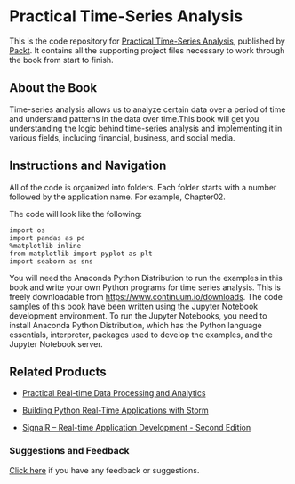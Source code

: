# Practical Time-Series Analysis
This is the code repository for [Practical Time-Series Analysis](https://www.packtpub.com/big-data-and-business-intelligence/practical-time-series-analysis?utm_source=github&utm_medium=repository&utm_campaign=9781788290227), published by [Packt](https://www.packtpub.com/?utm_source=github). It contains all the supporting project files necessary to work through the book from start to finish.
## About the Book
Time-series analysis allows us to analyze certain data over a period of time and understand patterns in the data over time.This book will get you understanding the logic behind time-series analysis and implementing it in various fields, including financial, business, and social media.
## Instructions and Navigation
All of the code is organized into folders. Each folder starts with a number followed by the application name. For example, Chapter02.



The code will look like the following:
```
import os
import pandas as pd
%matplotlib inline
from matplotlib import pyplot as plt
import seaborn as sns
```

You will need the Anaconda Python Distribution to run the examples in this book and write
your own Python programs for time series analysis. This is freely downloadable from
https://www.continuum.io/downloads.
The code samples of this book have been written using the Jupyter Notebook development
environment. To run the Jupyter Notebooks, you need to install Anaconda Python
Distribution, which has the Python language essentials, interpreter, packages used to
develop the examples, and the Jupyter Notebook server.

## Related Products
* [Practical Real-time Data Processing and Analytics](https://www.packtpub.com/big-data-and-business-intelligence/practical-real-time-data-processing-and-analytics?utm_source=github&utm_medium=repository&utm_campaign=9781787281202)

* [Building Python Real-Time Applications with Storm](https://www.packtpub.com/big-data-and-business-intelligence/building-python-real-time-applications-storm?utm_source=github&utm_medium=repository&utm_campaign=9781784392857)

* [SignalR – Real-time Application Development - Second Edition](https://www.packtpub.com/application-development/signalr-real-time-application-development-second-edition?utm_source=github&utm_medium=repository&utm_campaign=9781785285455)

### Suggestions and Feedback
[Click here](https://docs.google.com/forms/d/e/1FAIpQLSe5qwunkGf6PUvzPirPDtuy1Du5Rlzew23UBp2S-P3wB-GcwQ/viewform) if you have any feedback or suggestions.
